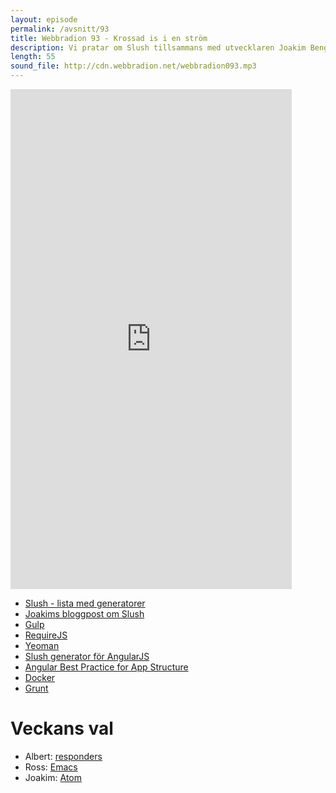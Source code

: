```yaml
---
layout: episode
permalink: /avsnitt/93
title: Webbradion 93 - Krossad is i en ström
description: Vi pratar om Slush tillsammans med utvecklaren Joakim Bengtsson
length: 55
sound_file: http://cdn.webbradion.net/webbradion093.mp3
---
```


<iframe src="https://docs.google.com/forms/d/195jesCauyHWFrhckeAz9MrX8268p8NANYvFdTQ9Af0w/viewform?embedded=true" width="450" height="800" frameborder="0" marginheight="0" marginwidth="0">Läser in...</iframe>

* [Slush - lista med generatorer](http://klei.github.io/slush)
* [Joakims bloggpost om Slush](http://joakimbeng.eu01.aws.af.cm/slush-replacing-yeoman-with-gulp/)
* [Gulp](http://gulpjs.com/)
* [RequireJS](http://requirejs.org/)
* [Yeoman](http://yeoman.io/)
* [Slush generator för AngularJS](https://github.com/klei/slush-angular)
* [Angular Best Practice for App Structure](https://docs.google.com/a/standout.se/document/d/1XXMvReO8-Awi1EZXAXS4PzDzdNvV6pGcuaF4Q9821Es/pub)
* [Docker](https://www.docker.io/)
* [Grunt](http://gruntjs.com/)

# Veckans val
* Albert: [responders](https://github.com/plataformatec/responders)
* Ross: [Emacs](http://www.gnu.org/software/emacs/)
* Joakim: [Atom](https://atom.io/)

